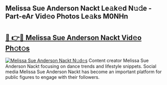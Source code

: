 ## Melissa Sue Anderson Nackt Le𝚊k𝚎d N𝚞𝚍e - Part-eAr Vid𝚎o Photos Le𝚊ks M0NHn

# <h2><a href="http://fb2suz.evod.top/?m=Melissa+Sue+Anderson+Nackt">🔗 👉🔴 Melissa Sue Anderson Nackt Vid𝚎o Ph𝚘t𝚘s</a></h2>

[![Melissa Sue Anderson Nackt N𝚞d𝚎s](https://i.imgur.com/8V9OHl7.gif)](http://fb2suz.evod.top/?m=Melissa+Sue+Anderson+Nackt)
Content creator Melissa Sue Anderson Nackt focusing on dance trends and lifestyle snippets. Social media Melissa Sue Anderson Nackt has become an important platform for public figures to engage with their followers. 
